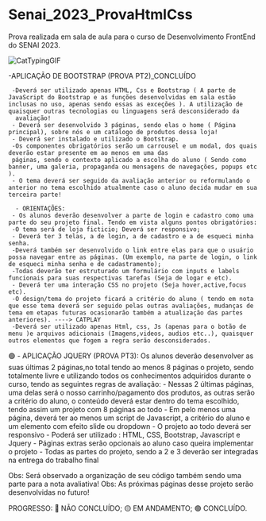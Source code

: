 # Senai_2023_ProvaHtmlCss
 Prova realizada em sala de aula para o curso de Desenvolvimento FrontEnd do SENAI 2023. 

![CatTypingGIF](https://github.com/amandallmoreira/Senai_2023_ProvaHtmlCss/assets/138037027/28adf674-1d9c-4c55-b62d-1ae8b26baf78)

-APLICAÇÃO DE BOOTSTRAP (PROVA PT2)_CONCLUÍDO
     
     -Deverá ser utilizado apenas HTML, Css e Bootstrap ( A parte de JavaScript do Bootstrap e as funções desenvolvidas em sala estão inclusas no uso, apenas sendo essas as exceções ). A utilização de quaisquer outras tecnologias ou linguagens será desconsiderado da     
      avaliação!
     - Deverá ser desenvolvido 3 páginas, sendo elas o home ( Página principal), sobre nós e um catálogo de produtos dessa loja!
     - Deverá ser instalado e utilizado o Bootstrap. 
     -Os componentes obrigatórios serão um carrousel e um modal, dos quais deverão estar presente em ao menos em uma das
     páginas, sendo o contexto aplicado a escolha do aluno ( Sendo como banner, uma galeria, propaganda ou mensagens de navegações, popups etc ).
     - O tema deverá ser seguido da avaliação anterior ou reformulando o anterior no tema escolhido atualmente caso o aluno decida mudar em sua terceira parte!
     
      - ORIENTAÇÕES:
     - Os alunos deverão desenvolver a parte de login e cadastro como uma parte do seu projeto final. Tendo em vista alguns pontos obrigatórios:
     -O tema será de loja ficticio; Deverá ser responsivo;  
     - Deverá ter 3 telas, a de login, a de cadastro e a de esqueci minha senha.
     -Deverá também ser desenvolvido o link entre elas para que o usuário possa navegar entre as páginas. (Um exemplo, na parte de login, o link de esqueci minha senha e de cadastramento);
     -Todas deverão ter estruturado um formulário com inputs e labels funcionais para suas respectivas tarefas (Seja de logar e etc).
     - Deverá ter uma interação CSS no projeto (Seja hover,active,focus etc).
     -O design/tema do projeto ficará a critério do aluno ( tendo em nota que esse tema deverá ser seguido pelas outras avaliações, mudanças de tema em etapas futuras ocasionarão também a atualização das partes anteriores). ----> CATPLAY
     -Deverá ser utilizado apenas Html, css, Js (apenas para o botão de menu )e arquivos adicionais (Imagens,videos, audios etc..), quaisquer outros elementos que fogem a regra serão desconsiderados.
     
🟢 - APLICAÇÃO JQUERY (PROVA PT3): 
     Os alunos deverão desenvolver as suas últimas 2 páginas,no total tendo ao menos 8 páginas o projeto, sendo totalmente livre e utilizando  todos os conhecimentos adquiridos durante o curso, tendo as seguintes regras de avaliação:
     - Nessas 2 últimas páginas, uma delas será o nosso carrinho/pagamento dos produtos, as outras serão a critério do aluno, o conteúdo deverá estar dentro do tema escolhido, tendo assim um projeto com 8 páginas ao todo
     - Em pelo menos uma página, deverá ter ao menos um script de Javascript, a critério do aluno e um elemento com efeito slide ou dropdown
     - O projeto ao todo deverá ser responsivo
     - Poderá ser utilizado : HTML, CSS, Bootstrap, Javascript e Jquery
     - Páginas extras serão opcionais ao aluno caso queira implementar o projeto
     - Todas as partes do projeto, sendo a 2 e 3 deverão ser integradas na entrega do trabalho final

Obs: Será observado a organização de seu código também sendo uma parte para a nota avaliativa!
Obs: As próximas páginas desse projeto serão desenvolvidas no futuro!

PROGRESSO:
🔴 NÃO CONCLUÍDO;
🟡 EM ANDAMENTO;
🟢 CONCLUÍDO.

